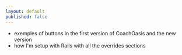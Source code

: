 ```yaml
---
layout: default
published: false
---
```


* exemples of buttons in the first version of CoachOasis and the new version
* how I'm setup with Rails with all the overrides sections
